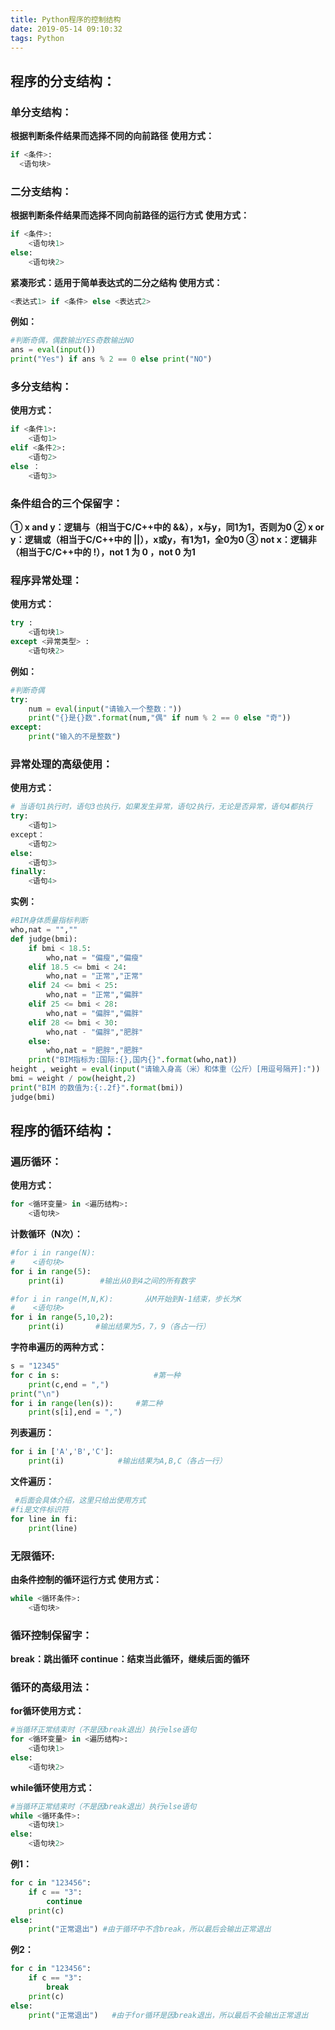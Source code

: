 ```yaml
---
title: Python程序的控制结构
date: 2019-05-14 09:10:32
tags: Python
---
```


## 程序的分支结构：
### 单分支结构：
**根据判断条件结果而选择不同的向前路径**
**使用方式：**
```python
if <条件>:
  <语句块>
```
<!-- more -->

### 二分支结构：

**根据判断条件结果而选择不同向前路径的运行方式**
**使用方式：**
```python
if <条件>:
    <语句块1>
else:
    <语句块2>
```
**紧凑形式：适用于简单表达式的二分之结构
使用方式：**
```python
<表达式1> if <条件> else <表达式2>
```
**例如：**

```python
#判断奇偶，偶数输出YES奇数输出NO
ans = eval(input())
print("Yes") if ans % 2 == 0 else print("NO")
```
### 多分支结构：
**使用方式：**
```python
if <条件1>:
    <语句1>
elif <条件2>:
    <语句2>
else ：
    <语句3>
```
### 条件组合的三个保留字：
**① x and y：逻辑与（相当于C/C++中的 &&），x与y，同1为1，否则为0
② x or y：逻辑或（相当于C/C++中的 ||），x或y，有1为1，全0为0
③ not x：逻辑非（相当于C/C++中的 !），not 1 为 0 ，not 0 为1**
### 程序异常处理：
**使用方式：**
```python
try :
    <语句块1>
except <异常类型> :
    <语句块2>
```
**例如：**
```python
#判断奇偶
try:
    num = eval(input("请输入一个整数："))
    print("{}是{}数".format(num,"偶" if num % 2 == 0 else "奇"))
except:
    print("输入的不是整数")
```
### 异常处理的高级使用：
**使用方式：**
```python
# 当语句1执行时，语句3也执行，如果发生异常，语句2执行，无论是否异常，语句4都执行
try:
    <语句1>
except：
    <语句2>
else:
    <语句3>
finally:
    <语句4>
```
**实例：**
```python
#BIM身体质量指标判断
who,nat = "",""
def judge(bmi):
    if bmi < 18.5:
        who,nat = "偏瘦","偏瘦"
    elif 18.5 <= bmi < 24:
        who,nat = "正常","正常"
    elif 24 <= bmi < 25:
        who,nat = "正常","偏胖"
    elif 25 <= bmi < 28:
        who,nat = "偏胖","偏胖"
    elif 28 <= bmi < 30:
        who,nat - "偏胖","肥胖"
    else:
        who,nat = "肥胖","肥胖"
    print("BIM指标为:国际:{},国内{}".format(who,nat))
height , weight = eval(input("请输入身高（米）和体重（公斤）[用逗号隔开]:"))
bmi = weight / pow(height,2)
print("BIM 的数值为:{:.2f}".format(bmi))
judge(bmi)
```
## 程序的循环结构：
### 遍历循环：
**使用方式：**
```python
for <循环变量> in <遍历结构>:
    <语句块>
```
**计数循环（N次）：**
```python
#for i in range(N):
#    <语句块>
for i in range(5):
    print(i)        #输出从0到4之间的所有数字
```
```python
#for i in range(M,N,K):       从M开始到N-1结束，步长为K
#    <语句块>   
for i in range(5,10,2):
    print(i)       #输出结果为5，7，9（各占一行）
```
**字符串遍历的两种方式：**
```python
s = "12345"
for c in s:                     #第一种
    print(c,end = ",")
print("\n")
for i in range(len(s)):     #第二种
    print(s[i],end = ",")
```
**列表遍历：**
```python
for i in ['A','B','C']:
    print(i)            #输出结果为A,B,C（各占一行）
```
**文件遍历：**
```python
 #后面会具体介绍，这里只给出使用方式
#fi是文件标识符
for line in fi:            
    print(line)
```
### 无限循环:
**由条件控制的循环运行方式**
**使用方式：**
```python
while <循环条件>:
    <语句块>
```
### 循环控制保留字：
**break：跳出循环
continue：结束当此循环，继续后面的循环**
### 循环的高级用法：
**for循环使用方式：**
```python
#当循环正常结束时（不是因break退出）执行else语句
for <循环变量> in <遍历结构>:
    <语句块1>
else:
    <语句块2>
```
**while循环使用方式：**
```python
#当循环正常结束时（不是因break退出）执行else语句
while <循环条件>:
    <语句块1>
else:
    <语句块2>
```
**例1：**
```python
for c in "123456":
    if c == "3":
        continue
    print(c)
else:
    print("正常退出") #由于循环中不含break，所以最后会输出正常退出
```
**例2：**
```python
for c in "123456":
    if c == "3":
        break
    print(c)
else:
    print("正常退出")   #由于for循环是因break退出，所以最后不会输出正常退出
```